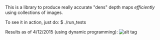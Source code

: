 This is a library to produce really accurate "dens" depth maps *efficiently*
using collections of images.

To see it in action, just do:
$ ./run_tests

Results as of 4/12/2015 (using dynamic programming):
![alt tag](http://i.imgur.com/5etbude.jpg)

